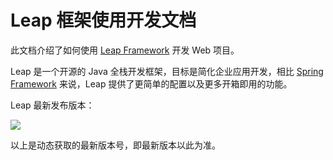 # Leap 框架使用开发文档

此文档介绍了如何使用 [Leap Framework](https://github.com/leapframework/framework) 开发 Web 项目。

Leap 是一个开源的 Java 全栈开发框架，目标是简化企业应用开发，相比 [Spring Framework](http://projects.spring.io/spring-framework/) 来说，Leap 提供了更简单的配置以及更多开箱即用的功能。

Leap 最新发布版本：

![](https://maven-badges.herokuapp.com/maven-central/org.leapframework/leap-parent/badge.svg)

以上是动态获取的最新版本号，即最新版本以此为准。